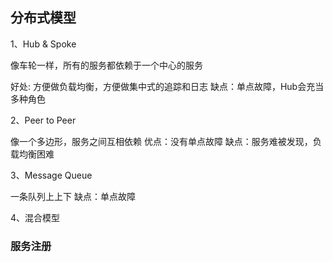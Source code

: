 ## 分布式模型

1、Hub & Spoke

像车轮一样，所有的服务都依赖于一个中心的服务

好处: 方便做负载均衡，方便做集中式的追踪和日志
缺点：单点故障，Hub会充当多种角色

2、Peer to Peer

像一个多边形，服务之间互相依赖
优点：没有单点故障
缺点：服务难被发现，负载均衡困难

3、Message Queue

一条队列上上下
缺点：单点故障

4、混合模型

### 服务注册
